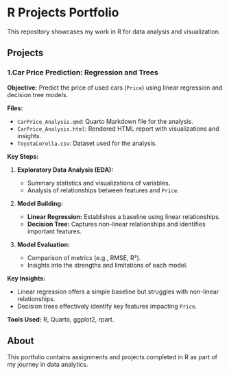 # R Projects Portfolio

This repository showcases my work in R for data analysis and visualization.

## Projects

### 1.Car Price Prediction: Regression and Trees

**Objective:** Predict the price of used cars (`Price`) using linear regression and decision tree models.

**Files:**
- `CarPrice_Analysis.qmd`: Quarto Markdown file for the analysis.
- `CarPrice_Analysis.html`: Rendered HTML report with visualizations and insights.
- `ToyotaCorolla.csv`: Dataset used for the analysis.

**Key Steps:**
1. **Exploratory Data Analysis (EDA):**
   - Summary statistics and visualizations of variables.
   - Analysis of relationships between features and `Price`.

2. **Model Building:**
   - **Linear Regression:** Establishes a baseline using linear relationships.
   - **Decision Tree:** Captures non-linear relationships and identifies important features.

3. **Model Evaluation:**
   - Comparison of metrics (e.g., RMSE, R²).
   - Insights into the strengths and limitations of each model.

**Key Insights:**
- Linear regression offers a simple baseline but struggles with non-linear relationships.
- Decision trees effectively identify key features impacting `Price`.

**Tools Used:** R, Quarto, ggplot2, rpart.


## About

This portfolio contains assignments and projects completed in R as part of my journey in data analytics.



